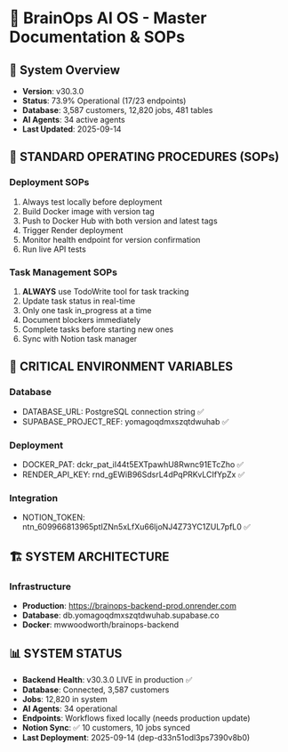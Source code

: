 # 🧠 BrainOps AI OS - Master Documentation & SOPs

## 🎯 System Overview
- **Version**: v30.3.0
- **Status**: 73.9% Operational (17/23 endpoints)
- **Database**: 3,587 customers, 12,820 jobs, 481 tables
- **AI Agents**: 34 active agents
- **Last Updated**: 2025-09-14

## 📝 STANDARD OPERATING PROCEDURES (SOPs)

### Deployment SOPs
1. Always test locally before deployment
2. Build Docker image with version tag
3. Push to Docker Hub with both version and latest tags
4. Trigger Render deployment
5. Monitor health endpoint for version confirmation
6. Run live API tests

### Task Management SOPs
1. **ALWAYS** use TodoWrite tool for task tracking
2. Update task status in real-time
3. Only one task in_progress at a time
4. Document blockers immediately
5. Complete tasks before starting new ones
6. Sync with Notion task manager

## 🔧 CRITICAL ENVIRONMENT VARIABLES

### Database
- DATABASE_URL: PostgreSQL connection string ✅
- SUPABASE_PROJECT_REF: yomagoqdmxszqtdwuhab ✅

### Deployment
- DOCKER_PAT: dckr_pat_iI44t5EXTpawhU8Rwnc91ETcZho ✅
- RENDER_API_KEY: rnd_gEWiB96SdsrL4dPqPRKvLCIfYpZx ✅

### Integration
- NOTION_TOKEN: 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 ✅

## 🏗️ SYSTEM ARCHITECTURE

### Infrastructure
- **Production**: https://brainops-backend-prod.onrender.com
- **Database**: db.yomagoqdmxszqtdwuhab.supabase.co
- **Docker**: mwwoodworth/brainops-backend

## 📊 SYSTEM STATUS
- **Backend Health**: v30.3.0 LIVE in production ✅
- **Database**: Connected, 3,587 customers
- **Jobs**: 12,820 in system
- **AI Agents**: 34 operational
- **Endpoints**: Workflows fixed locally (needs production update)
- **Notion Sync**: ✅ 10 customers, 10 jobs synced
- **Last Deployment**: 2025-09-14 (dep-d33n51odl3ps7390v8b0)
